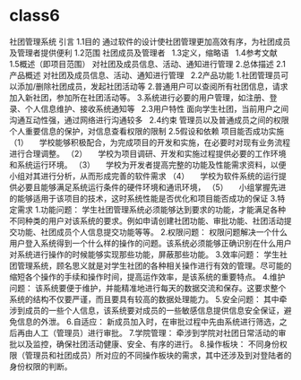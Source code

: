 # class6
社团管理系统
引言
1.1目的
通过软件的设计使社团管理更加高效有序，为社团成员及管理者提供便利
1.2范围
社团成员及管理者
 
1.3定义，缩略语
 
1.4参考文献
 
1.5概述（即项目范围）
对社团及成员信息、活动、通知进行管理
2.总体描述
2.1产品概述
对社团及成员信息、活动、通知进行管理
 
2.2产品功能
1.社团管理员可以添加/删除社团成员，发起社团活动等
2.普通用户可以查阅所有社团信息，请求加入新社团，参加所在社团活动等。
3.系统进行必要的用户管理，如注册、登录、个人信息维护、接收系统通知等
 
2.3用户特性
面向学生社团，当前用户之间沟通互动性强，通过网络进行沟通较多
 
2.4约束
管理员以及普通成员之间的权限
个人重要信息的保护，对信息查看权限的限制
2.5假设和依赖
项目能否成功实施
（1）     学校能够积极配合，为完成项目的开发和实施，在必要时对现有业务流程进行合理调整。
（2）     学校为项目调研、开发和实施过程提供必要的工作环境和系统运行环境。
（3）     学校为开发者提高完整的功能及性能需求资料，以便小组对其进行分析，从而形成完善的软件需求
（4）     学校为软件系统的运行提供必要且能够满足系统运行条件的硬件环境和通讯环境，
（5）     小组掌握先进的能够适用于该项目的技术，这时系统性能是否优化和项目能否成功的保证
3.特定需求
1.功能问题：
学生社团管理系统必须能够达到要求的功能，才能满足各种不同种类的用户对该系统的要求。例如申请创建社团功能、审批功能、社团活动提交功能、社团成员个人信息提交功能等等。
2.权限问题：
权限问题解决一个什么用户登入系统得到一个什么样的操作的问题。该系统必须能够正确识别在什么用户对系统进行操作的时候能够实现那些功能，屏蔽那些功能。
3.效率问题：
学生社团管理系统，顾名思义就是对学生社团的各种相关操作进行有效的管理。尽可能的缩短各个操作的手续和操作时间，提高运作效率，是该系统的重要特点。
4.维护问题：
该系统要便于维护，并能精准地进行每天的数据交流和保存。这要求整个系统的结构不仅要严谨，而且要具有较高的数据处理能力。
5.安全问题：
其中牵涉到成员的一些个人信息，该系统要对成员的一些敏感信息提供信息安全保证，避免信息的外泄。
6.自适应：
新成员加入时，在审批过程中先由系统进行筛选，之后再由人工（管理员）进行审批。
7.学院管理：
牵涉到学院对社团日常活动的审批以及监控，确保社团活动健康、安全、有序的进行。
8.操作板块：
不同身份权限（管理员和社团成员）所对应的不同操作板块的需求，其中还涉及到对登陆者的身份权限的判断。
